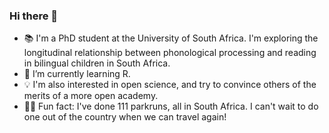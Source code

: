### Hi there 👋

- 📚 I'm a PhD student at the University of South Africa. I'm exploring the longitudinal relationship between phonological processing and reading in bilingual children in South Africa. 
- 🌱 I’m currently learning R.
- 💡 I'm also interested in open science, and try to convince others of the merits of a more open academy.
- 🏃‍♀️ Fun fact: I've done 111 parkruns, all in South Africa. I can't wait to do one out of the country when we can travel again!

